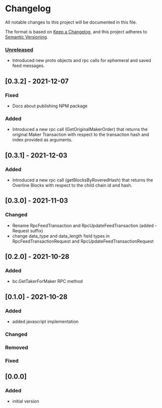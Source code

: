 # Changelog
All notable changes to this project will be documented in this file.

The format is based on [Keep a Changelog](https://keepachangelog.com/en/1.0.0/),
and this project adheres to [Semantic Versioning](https://semver.org/spec/v2.0.0.html).

### [Unreleased]

- Introduced new proto objects and  rpc calls for ephemeral and saved feed messages.  

## [0.3.2] - 2021-12-07

### Fixed

- Docs about publishing NPM package

### Added

- Introduced a new rpc call (GetOriginalMakerOrder) that returns the original Maker Transaction with respect to the transaction hash and index provided as arguments.  


## [0.3.1] - 2021-12-03

### Added

- Introduced a new rpc call (getBlocksByRoveredHash) that returns the Overline Blocks with respect to the child chain id and hash.

## [0.3.0] - 2021-11-03

### Changed

- Rename RpcFeedTransaction and RpcUpdateFeedTransaction (added -Request suffix)
- change data_type and data_length field types in RpcFeedTransactionRequest and RpcUpdateFeedTransactionRequest

## [0.2.0] - 2021-10-28

### Added

- bc.GetTakerForMaker RPC method

## [0.1.0] - 2021-10-28

### Added

- added javascript implementation

### Changed

### Removed

### Fixed

## [0.0.0]

### Added

- initial version

[Unreleased]: https://github.com/blockcollider/overline-proto/compare/v0.1.0...HEAD

